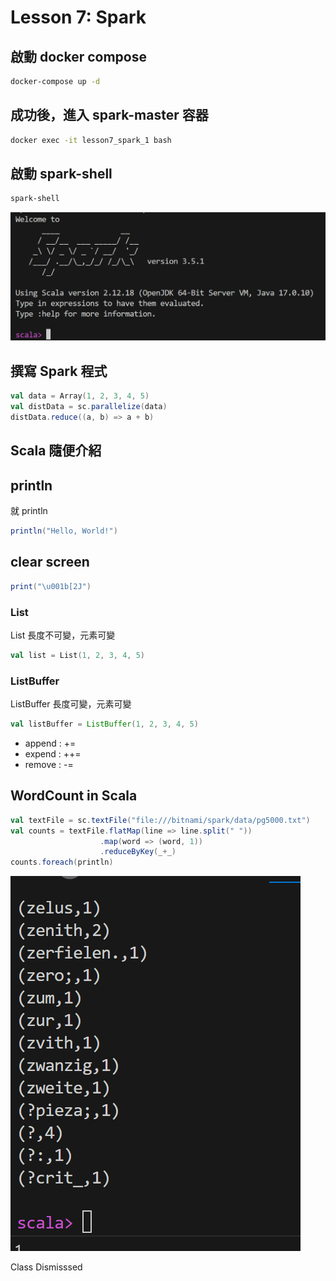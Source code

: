 <!--
 * @Author: hibana2077 hibana2077@gmail.com
 * @Date: 2024-04-09 09:32:25
 * @LastEditors: hibana2077 hibana2077@gmail.com
 * @LastEditTime: 2024-04-09 18:17:49
 * @FilePath: \nttu_big_data_class_2024\lesson7\note.md
 * @Description: 这是默认设置,请设置`customMade`, 打开koroFileHeader查看配置 进行设置: https://github.com/OBKoro1/koro1FileHeader/wiki/%E9%85%8D%E7%BD%AE
-->
# Lesson 7: Spark

## 啟動 docker compose

```bash
docker-compose up -d
```

## 成功後，進入 spark-master 容器

```bash
docker exec -it lesson7_spark_1 bash
```

## 啟動 spark-shell

```bash
spark-shell
```

![Spark_shell](./assets/spark_shell.png)

## 撰寫 Spark 程式

```scala
val data = Array(1, 2, 3, 4, 5)
val distData = sc.parallelize(data)
distData.reduce((a, b) => a + b)
```

## Scala 隨便介紹

## println

就 println

```scala
println("Hello, World!")
```

## clear screen

```scala
print("\u001b[2J")
```

### List

List 長度不可變，元素可變

```scala
val list = List(1, 2, 3, 4, 5)
```

### ListBuffer

ListBuffer 長度可變，元素可變

```scala
val listBuffer = ListBuffer(1, 2, 3, 4, 5)
```

- append : +=
- expend : ++=
- remove : -=

## WordCount in Scala

```scala
val textFile = sc.textFile("file:///bitnami/spark/data/pg5000.txt")
val counts = textFile.flatMap(line => line.split(" "))
                    .map(word => (word, 1))
                    .reduceByKey(_+_)
counts.foreach(println)
```

![Result](./assets/result.png)

Class Dismisssed